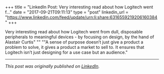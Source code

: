 +++
title = "LinkedIn Post: Very interesting read about how Logitech went f..."
date = "2017-09-21T09:11:13"
type = "post"
linkedin_url = "https://www.linkedin.com/feed/update/urn:li:share:6316559219206160384"
+++

Very interesting read about how Logitech went from dull, disposable peripherals to meaningful devices - by focusing on design, by the hand of Alastair Curtis"
""
""A sense of purpose doesn’t just give a product a problem to solve, it gives a product a market to sell to. It ensures that Logitech isn’t just designing for a use case but an audience."

---

*This post was originally published on [LinkedIn](https://www.linkedin.com/in/adrianmoreno/recent-activity/all/).*